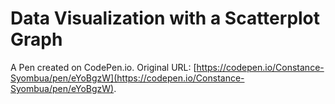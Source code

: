 # Data Visualization with a Scatterplot Graph

A Pen created on CodePen.io. Original URL: [https://codepen.io/Constance-Syombua/pen/eYoBgzW](https://codepen.io/Constance-Syombua/pen/eYoBgzW).

